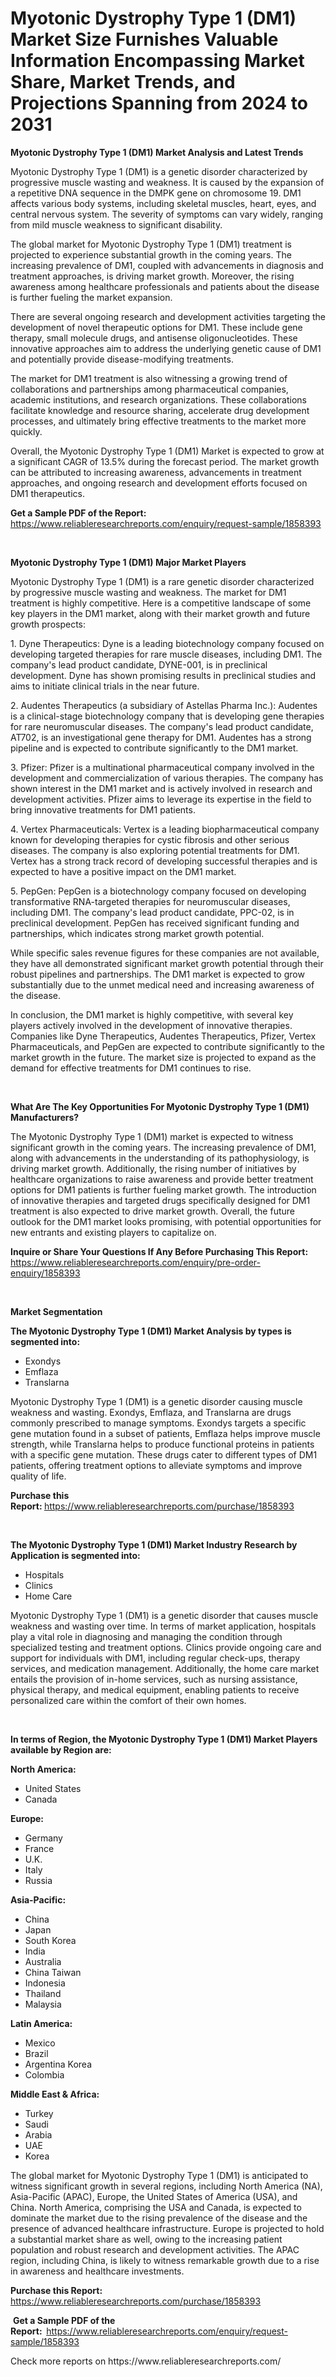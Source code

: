<p><h1>Myotonic Dystrophy Type 1 (DM1) Market Size Furnishes Valuable Information Encompassing Market Share, Market Trends, and Projections Spanning from 2024 to 2031</h1></p><p><strong>Myotonic Dystrophy Type 1 (DM1) Market Analysis and Latest Trends</strong></p>
<p><p>Myotonic Dystrophy Type 1 (DM1) is a genetic disorder characterized by progressive muscle wasting and weakness. It is caused by the expansion of a repetitive DNA sequence in the DMPK gene on chromosome 19. DM1 affects various body systems, including skeletal muscles, heart, eyes, and central nervous system. The severity of symptoms can vary widely, ranging from mild muscle weakness to significant disability.</p><p>The global market for Myotonic Dystrophy Type 1 (DM1) treatment is projected to experience substantial growth in the coming years. The increasing prevalence of DM1, coupled with advancements in diagnosis and treatment approaches, is driving market growth. Moreover, the rising awareness among healthcare professionals and patients about the disease is further fueling the market expansion.</p><p>There are several ongoing research and development activities targeting the development of novel therapeutic options for DM1. These include gene therapy, small molecule drugs, and antisense oligonucleotides. These innovative approaches aim to address the underlying genetic cause of DM1 and potentially provide disease-modifying treatments.</p><p>The market for DM1 treatment is also witnessing a growing trend of collaborations and partnerships among pharmaceutical companies, academic institutions, and research organizations. These collaborations facilitate knowledge and resource sharing, accelerate drug development processes, and ultimately bring effective treatments to the market more quickly.</p><p>Overall, the Myotonic Dystrophy Type 1 (DM1) Market is expected to grow at a significant CAGR of 13.5% during the forecast period. The market growth can be attributed to increasing awareness, advancements in treatment approaches, and ongoing research and development efforts focused on DM1 therapeutics.</p></p>
<p><strong>Get a Sample PDF of the Report:&nbsp;</strong> <a href="https://www.reliableresearchreports.com/enquiry/request-sample/1858393">https://www.reliableresearchreports.com/enquiry/request-sample/1858393</a></p>
<p>&nbsp;</p>
<p><strong>Myotonic Dystrophy Type 1 (DM1) Major Market Players</strong></p>
<p><p>Myotonic Dystrophy Type 1 (DM1) is a rare genetic disorder characterized by progressive muscle wasting and weakness. The market for DM1 treatment is highly competitive. Here is a competitive landscape of some key players in the DM1 market, along with their market growth and future growth prospects:</p><p>1. Dyne Therapeutics: Dyne is a leading biotechnology company focused on developing targeted therapies for rare muscle diseases, including DM1. The company's lead product candidate, DYNE-001, is in preclinical development. Dyne has shown promising results in preclinical studies and aims to initiate clinical trials in the near future.</p><p>2. Audentes Therapeutics (a subsidiary of Astellas Pharma Inc.): Audentes is a clinical-stage biotechnology company that is developing gene therapies for rare neuromuscular diseases. The company's lead product candidate, AT702, is an investigational gene therapy for DM1. Audentes has a strong pipeline and is expected to contribute significantly to the DM1 market.</p><p>3. Pfizer: Pfizer is a multinational pharmaceutical company involved in the development and commercialization of various therapies. The company has shown interest in the DM1 market and is actively involved in research and development activities. Pfizer aims to leverage its expertise in the field to bring innovative treatments for DM1 patients.</p><p>4. Vertex Pharmaceuticals: Vertex is a leading biopharmaceutical company known for developing therapies for cystic fibrosis and other serious diseases. The company is also exploring potential treatments for DM1. Vertex has a strong track record of developing successful therapies and is expected to have a positive impact on the DM1 market.</p><p>5. PepGen: PepGen is a biotechnology company focused on developing transformative RNA-targeted therapies for neuromuscular diseases, including DM1. The company's lead product candidate, PPC-02, is in preclinical development. PepGen has received significant funding and partnerships, which indicates strong market growth potential.</p><p>While specific sales revenue figures for these companies are not available, they have all demonstrated significant market growth potential through their robust pipelines and partnerships. The DM1 market is expected to grow substantially due to the unmet medical need and increasing awareness of the disease.</p><p>In conclusion, the DM1 market is highly competitive, with several key players actively involved in the development of innovative therapies. Companies like Dyne Therapeutics, Audentes Therapeutics, Pfizer, Vertex Pharmaceuticals, and PepGen are expected to contribute significantly to the market growth in the future. The market size is projected to expand as the demand for effective treatments for DM1 continues to rise.</p></p>
<p>&nbsp;</p>
<p><strong>What Are The Key Opportunities For Myotonic Dystrophy Type 1 (DM1) Manufacturers?</strong></p>
<p><p>The Myotonic Dystrophy Type 1 (DM1) market is expected to witness significant growth in the coming years. The increasing prevalence of DM1, along with advancements in the understanding of its pathophysiology, is driving market growth. Additionally, the rising number of initiatives by healthcare organizations to raise awareness and provide better treatment options for DM1 patients is further fueling market growth. The introduction of innovative therapies and targeted drugs specifically designed for DM1 treatment is also expected to drive market growth. Overall, the future outlook for the DM1 market looks promising, with potential opportunities for new entrants and existing players to capitalize on.</p></p>
<p><strong>Inquire or Share Your Questions If Any Before Purchasing This Report:</strong> <a href="https://www.reliableresearchreports.com/enquiry/pre-order-enquiry/1858393">https://www.reliableresearchreports.com/enquiry/pre-order-enquiry/1858393</a></p>
<p>&nbsp;</p>
<p><strong>Market Segmentation</strong></p>
<p><strong>The Myotonic Dystrophy Type 1 (DM1) Market Analysis by types is segmented into:</strong></p>
<p><ul><li>Exondys</li><li>Emflaza</li><li>Translarna</li></ul></p>
<p><p>Myotonic Dystrophy Type 1 (DM1) is a genetic disorder causing muscle weakness and wasting. Exondys, Emflaza, and Translarna are drugs commonly prescribed to manage symptoms. Exondys targets a specific gene mutation found in a subset of patients, Emflaza helps improve muscle strength, while Translarna helps to produce functional proteins in patients with a specific gene mutation. These drugs cater to different types of DM1 patients, offering treatment options to alleviate symptoms and improve quality of life.</p></p>
<p><strong>Purchase this Report:&nbsp;</strong><a href="https://www.reliableresearchreports.com/purchase/1858393">https://www.reliableresearchreports.com/purchase/1858393</a></p>
<p>&nbsp;</p>
<p><strong>The Myotonic Dystrophy Type 1 (DM1) Market Industry Research by Application is segmented into:</strong></p>
<p><ul><li>Hospitals</li><li>Clinics</li><li>Home Care</li></ul></p>
<p><p>Myotonic Dystrophy Type 1 (DM1) is a genetic disorder that causes muscle weakness and wasting over time. In terms of market application, hospitals play a vital role in diagnosing and managing the condition through specialized testing and treatment options. Clinics provide ongoing care and support for individuals with DM1, including regular check-ups, therapy services, and medication management. Additionally, the home care market entails the provision of in-home services, such as nursing assistance, physical therapy, and medical equipment, enabling patients to receive personalized care within the comfort of their own homes.</p></p>
<p>&nbsp;</p>
<p><strong>In terms of Region, the Myotonic Dystrophy Type 1 (DM1) Market Players available by Region are:</strong></p>
<p>
    <p> <strong> North America: </strong>
        <ul>
            <li>United States</li>
            <li>Canada</li>
        </ul>
        </p> 
    <p> <strong> Europe: </strong>
        <ul>
            <li>Germany</li>
            <li>France</li>
            <li>U.K.</li>
            <li>Italy</li>
            <li>Russia</li>
        </ul>
        </p> 
    <p> <strong> Asia-Pacific: </strong>
        <ul>
            <li>China</li>
            <li>Japan</li>
            <li>South Korea</li>
            <li>India</li>
            <li>Australia</li>
            <li>China Taiwan</li>
            <li>Indonesia</li>
            <li>Thailand</li>
            <li>Malaysia</li>
        </ul>
        </p> 
    <p> <strong> Latin America: </strong>
        <ul>
            <li>Mexico</li>
            <li>Brazil</li>
            <li>Argentina Korea</li>
            <li>Colombia</li>
        </ul>
        </p> 
    <p> <strong> Middle East & Africa: </strong>
        <ul>
            <li>Turkey</li>
            <li>Saudi</li>
            <li>Arabia</li>
            <li>UAE</li>
            <li>Korea</li>
        </ul>
    </p>
    </p>
<p><p>The global market for Myotonic Dystrophy Type 1 (DM1) is anticipated to witness significant growth in several regions, including North America (NA), Asia-Pacific (APAC), Europe, the United States of America (USA), and China. North America, comprising the USA and Canada, is expected to dominate the market due to the rising prevalence of the disease and the presence of advanced healthcare infrastructure. Europe is projected to hold a substantial market share as well, owing to the increasing patient population and robust research and development activities. The APAC region, including China, is likely to witness remarkable growth due to a rise in awareness and healthcare investments.</p></p>
<p><strong>Purchase this Report: </strong><a href="https://www.reliableresearchreports.com/purchase/1858393">https://www.reliableresearchreports.com/purchase/1858393</a></p>
<p>&nbsp;<strong>Get a Sample PDF of the Report:&nbsp;&nbsp;</strong><a href="https://www.reliableresearchreports.com/enquiry/request-sample/1858393">https://www.reliableresearchreports.com/enquiry/request-sample/1858393</a></p>
<p><strong></strong></p>
<p>Check more reports on https://www.reliableresearchreports.com/</p>